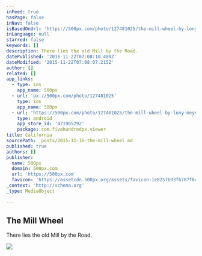 ```yaml
---
inFeed: true
hasPage: false
inNav: false
isBasedOnUrl: 'https://500px.com/photo/127481025/the-mill-wheel-by-lony-meyer'
inLanguage: null
starred: false
keywords: []
description: There lies the old Mill by the Road.
datePublished: '2015-11-22T07:08:10.480Z'
dateModified: '2015-11-22T07:08:07.215Z'
author: []
related: []
app_links:
  - type: ios
    app_name: 500px
  - url: 'px://500px.com/photo/127481025'
    type: ios
    app_name: 500px
  - url: 'https://500px.com/photo/127481025/the-mill-wheel-by-lony-meyer'
    type: android
    app_store_id: '471965292'
    package: com.fivehundredpx.viewer
title: California
sourcePath: _posts/2015-11-16-the-mill-wheel.md
published: true
authors: []
publisher:
  name: 500px
  domain: 500px.com
  url: 'https://500px.com'
  favicon: 'https://assetcdn.500px.org/assets/favicon-1e8257b93fb787f8ceb66b5522ee853c.ico'
_context: 'http://schema.org'
_type: MediaObject

---
```

<article style=""><h1>The Mill Wheel</h1><p>There lies the old Mill by the Road.</p><img src="https://drscdn.500px.org/photo/127481025/m%3D2048/3992b7a7e69157221c7e70ffa296d457" /></article>